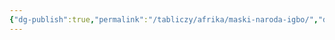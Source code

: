 ```yaml
---
{"dg-publish":true,"permalink":"/tabliczy/afrika/maski-naroda-igbo/","dgPassFrontmatter":true}
---
```



